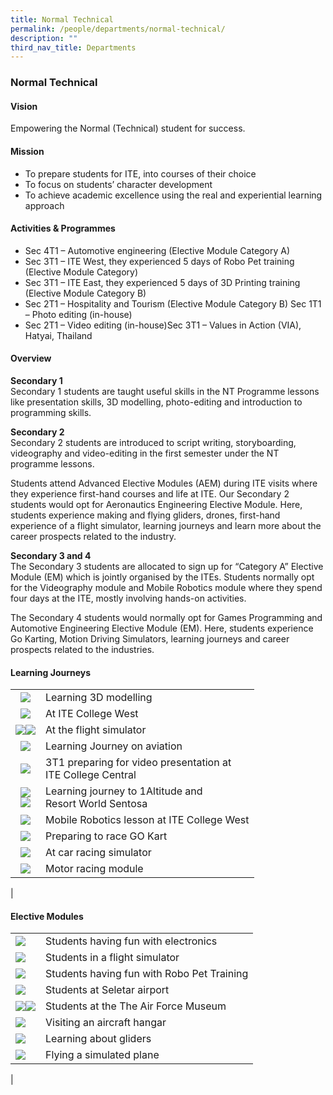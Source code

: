 ```yaml
---
title: Normal Technical
permalink: /people/departments/normal-technical/
description: ""
third_nav_title: Departments
---
```

### **Normal Technical**
#### **Vision**
Empowering the Normal (Technical) student for success.

#### **Mission**
*   To prepare students for ITE, into courses of their choice &nbsp; &nbsp; &nbsp; &nbsp;
*   To focus on students’ character development&nbsp;
*   To achieve academic excellence using the real and experiential learning approach &nbsp; &nbsp; &nbsp;  
    

#### **Activities &amp; Programmes**
*   Sec 4T1 – Automotive engineering (Elective Module Category A)
*   Sec 3T1 – ITE West, they experienced 5 days of Robo Pet training (Elective Module Category)
*   Sec 3T1 – ITE East, they experienced 5 days of 3D Printing training (Elective Module Category B)
*   Sec 2T1 – Hospitality and Tourism (Elective Module Category B) Sec 1T1 – Photo editing (in-house)
*   Sec 2T1 – Video editing (in-house)Sec 3T1 – Values in Action (VIA), Hatyai, Thailand

#### **Overview**
**Secondary 1**<br>
Secondary 1 students are taught useful skills in the NT Programme lessons like presentation skills, 3D modelling, photo-editing and introduction to programming skills.&nbsp;  

**Secondary 2**<br>
Secondary 2 students are introduced to script writing, storyboarding, videography and video-editing in the first semester under the NT programme lessons.

Students attend Advanced Elective Modules (AEM) during ITE visits where they experience first-hand courses and life at ITE. Our Secondary 2 students would opt for Aeronautics Engineering Elective Module. Here, students experience making and flying gliders, drones, first-hand experience of a flight simulator, learning journeys and learn more about the career prospects related to the industry.&nbsp; &nbsp;&nbsp;

**Secondary 3 and 4**<br>
The Secondary 3 students are allocated to sign up for “Category A” Elective Module (EM) which is jointly organised by the ITEs. Students normally opt for the Videography module and Mobile Robotics module where they spend four days at the ITE, mostly involving hands-on activities.&nbsp; &nbsp;&nbsp;

The Secondary 4 students would normally opt for Games Programming and Automotive Engineering Elective Module (EM). Here, students experience Go Karting, Motion Driving Simulators, learning journeys and career prospects related to the industries.

#### **Learning Journeys**

| | |
|:---:|---|
| ![](/images/nt1.jpg) | Learning 3D modelling |
| ![](/images/nt2.jpg) | At ITE College West |
| ![](/images/nt3.jpg)![](/images/nt4.jpg) | At the flight simulator |
| ![](/images/nt5.jpg) | Learning Journey on aviation |
| ![](/images/nt6.jpg) | 3T1 preparing for video presentation at<br>ITE College Central |
| ![](/images/nt7.jpg)<br>![](/images/nt8.jpg) | Learning journey to 1Altitude and<br>Resort World Sentosa |
| ![](/images/nt9.jpg) | Mobile Robotics lesson at ITE College West  |
| ![](/images/nt10.jpg) | Preparing to race GO Kart |
| ![](/images/nt11a.jpg) | At car racing simulator |
| ![](/images/nt12.jpg) | Motor racing module |
|

#### **Elective Modules**

|  |  |
|---|---|
| ![](/images/nt13.jpg) | Students having fun with electronics |
| ![](/images/nt14.jpg) | Students in a flight simulator |
| ![](/images/nt15.jpg) | Students having fun with Robo Pet Training  |
| ![](/images/nt16.jpg) | Students at Seletar airport |
| ![](/images/nt17.jpg)![](/images/nt18.jpg) | Students at the The Air Force Museum  |
| ![](/images/nt19.jpg) | Visiting an aircraft hangar   |
| ![](/images/nt20.jpg) | Learning about gliders |
| ![](/images/nt21.jpg) | Flying a simulated plane  |
|